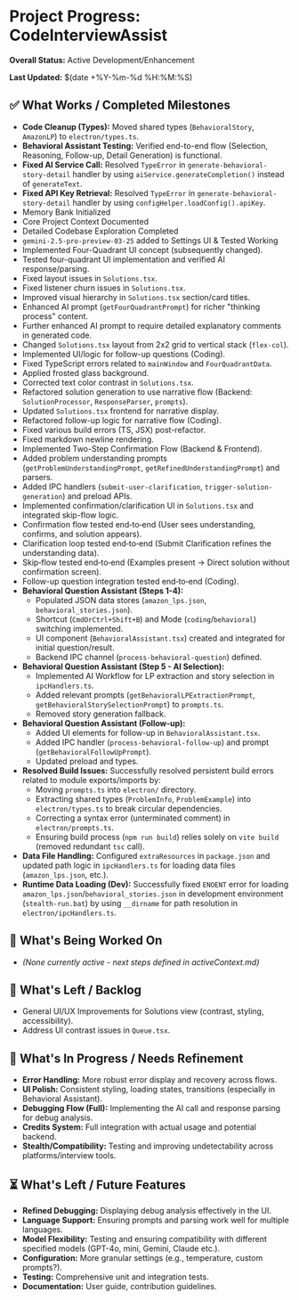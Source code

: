 # Project Progress: CodeInterviewAssist

**Overall Status:** Active Development/Enhancement

**Last Updated:** $(date +%Y-%m-%d %H:%M:%S)

## ✅ What Works / Completed Milestones

*   **Code Cleanup (Types):** Moved shared types (`BehavioralStory`, `AmazonLP`) to `electron/types.ts`.
*   **Behavioral Assistant Testing:** Verified end-to-end flow (Selection, Reasoning, Follow-up, Detail Generation) is functional.
*   **Fixed AI Service Call:** Resolved `TypeError` in `generate-behavioral-story-detail` handler by using `aiService.generateCompletion()` instead of `generateText`.
*   **Fixed API Key Retrieval:** Resolved `TypeError` in `generate-behavioral-story-detail` handler by using `configHelper.loadConfig().apiKey`.
*   Memory Bank Initialized
*   Core Project Context Documented
*   Detailed Codebase Exploration Completed
*   `gemini-2.5-pro-preview-03-25` added to Settings UI & Tested Working
*   Implemented Four-Quadrant UI concept (subsequently changed).
*   Tested four-quadrant UI implementation and verified AI response/parsing.
*   Fixed layout issues in `Solutions.tsx`.
*   Fixed listener churn issues in `Solutions.tsx`.
*   Improved visual hierarchy in `Solutions.tsx` section/card titles.
*   Enhanced AI prompt (`getFourQuadrantPrompt`) for richer "thinking process" content.
*   Further enhanced AI prompt to require detailed explanatory comments in generated code.
*   Changed `Solutions.tsx` layout from 2x2 grid to vertical stack (`flex-col`).
*   Implemented UI/logic for follow-up questions (Coding).
*   Fixed TypeScript errors related to `mainWindow` and `FourQuadrantData`.
*   Applied frosted glass background.
*   Corrected text color contrast in `Solutions.tsx`.
*   Refactored solution generation to use narrative flow (Backend: `SolutionProcessor`, `ResponseParser`, `prompts`).
*   Updated `Solutions.tsx` frontend for narrative display.
*   Refactored follow-up logic for narrative flow (Coding).
*   Fixed various build errors (TS, JSX) post-refactor.
*   Fixed markdown newline rendering.
*   Implemented Two-Step Confirmation Flow (Backend & Frontend).
*   Added problem understanding prompts (`getProblemUnderstandingPrompt`, `getRefinedUnderstandingPrompt`) and parsers.
*   Added IPC handlers (`submit-user-clarification`, `trigger-solution-generation`) and preload APIs.
*   Implemented confirmation/clarification UI in `Solutions.tsx` and integrated skip-flow logic.
*   Confirmation flow tested end‑to‑end (User sees understanding, confirms, and solution appears).
*   Clarification loop tested end‑to‑end (Submit Clarification refines the understanding data).
*   Skip‑flow tested end‑to‑end (Examples present → Direct solution without confirmation screen).
*   Follow-up question integration tested end‑to‑end (Coding).
*   **Behavioral Question Assistant (Steps 1-4):**
    *   Populated JSON data stores (`amazon_lps.json`, `behavioral_stories.json`).
    *   Shortcut (`CmdOrCtrl+Shift+B`) and Mode (`coding`/`behavioral`) switching implemented.
    *   UI component (`BehavioralAssistant.tsx`) created and integrated for initial question/result.
    *   Backend IPC channel (`process-behavioral-question`) defined.
*   **Behavioral Question Assistant (Step 5 - AI Selection):**
    *   Implemented AI Workflow for LP extraction and story selection in `ipcHandlers.ts`.
    *   Added relevant prompts (`getBehavioralLPExtractionPrompt`, `getBehavioralStorySelectionPrompt`) to `prompts.ts`.
    *   Removed story generation fallback.
*   **Behavioral Question Assistant (Follow-up):**
    *   Added UI elements for follow-up in `BehavioralAssistant.tsx`.
    *   Added IPC handler (`process-behavioral-follow-up`) and prompt (`getBehavioralFollowUpPrompt`).
    *   Updated preload and types.
*   **Resolved Build Issues:** Successfully resolved persistent build errors related to module exports/imports by:
    *   Moving `prompts.ts` into `electron/` directory.
    *   Extracting shared types (`ProblemInfo`, `ProblemExample`) into `electron/types.ts` to break circular dependencies.
    *   Correcting a syntax error (unterminated comment) in `electron/prompts.ts`.
    *   Ensuring build process (`npm run build`) relies solely on `vite build` (removed redundant `tsc` call).
*   **Data File Handling:** Configured `extraResources` in `package.json` and updated path logic in `ipcHandlers.ts` for loading data files (`amazon_lps.json`, etc.).
*   **Runtime Data Loading (Dev):** Successfully fixed `ENOENT` error for loading `amazon_lps.json`/`behavioral_stories.json` in development environment (`stealth-run.bat`) by using `__dirname` for path resolution in `electron/ipcHandlers.ts`.

## 🚧 What's Being Worked On

*   *(None currently active - next steps defined in activeContext.md)*

## 🚀 What's Left / Backlog

*   General UI/UX Improvements for Solutions view (contrast, styling, accessibility).
*   Address UI contrast issues in `Queue.tsx`.

## 🚧 What's In Progress / Needs Refinement

*   **Error Handling:** More robust error display and recovery across flows.
*   **UI Polish:** Consistent styling, loading states, transitions (especially in Behavioral Assistant).
*   **Debugging Flow (Full):** Implementing the AI call and response parsing for debug analysis.
*   **Credits System:** Full integration with actual usage and potential backend.
*   **Stealth/Compatibility:** Testing and improving undetectability across platforms/interview tools.

## ⏳ What's Left / Future Features

*   **Refined Debugging:** Displaying debug analysis effectively in the UI.
*   **Language Support:** Ensuring prompts and parsing work well for multiple languages.
*   **Model Flexibility:** Testing and ensuring compatibility with different specified models (GPT-4o, mini, Gemini, Claude etc.).
*   **Configuration:** More granular settings (e.g., temperature, custom prompts?).
*   **Testing:** Comprehensive unit and integration tests.
*   **Documentation:** User guide, contribution guidelines. 